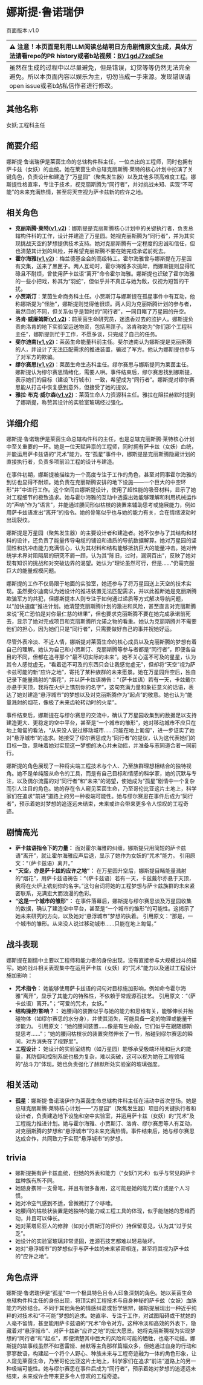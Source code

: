 # 娜斯提·鲁诺瑞伊
页面版本:v1.0
 

| :warning: 注意！本页面是利用LLM阅读总结明日方舟剧情原文生成，具体方法请看repo的PR history或者b站视频：[BV1gdJ7zqESe](https://www.bilibili.com/video/BV1gdJ7zqESe/)         |
|:----------------------------|
| 虽然在生成的过程中以尽量避免，但是错误，幻觉等等仍然无法完全避免。所以本页面内容以娱乐为主，切勿当成一手来源。发现错误请open issue或者b站私信作者进行修改。|



## 其他名称
女妖;工程科主任
## 简要介绍
娜斯提·鲁诺瑞伊是莱茵生命的总辖构件科主任，一位杰出的工程师，同时也拥有萨卡兹（女妖）的血统。她在莱茵生命总辖克丽斯腾·莱特的核心计划中扮演了关键角色，负责设计和建造了“万星园”（聚焦发生器）以及其他多项高难度工程。娜斯提性格直率，专注于技术，视克丽斯腾为“同行者”，并对挑战未知、实现“不可能”的未来充满热情，甚至将天空视为萨卡兹新的应许之地。
## 相关角色
-   **克丽斯腾·莱特([v1](extended_char_336509.md),[v2](../char_v3/extended_char_336509.md))**：娜斯提是克丽斯腾核心计划中的关键执行者，负责总辖构件科的工作，设计并建造了万星园。她视克丽斯腾为“同行者”，并为其实现挑战天空的梦想提供技术支持。她对克丽斯腾有一定程度的忠诚和信任，但也清楚其计划的风险，并希望克丽斯腾不要在她完成承诺前死去。
-   **霍尔海雅([v1](char_4027_heyak.md),[v2](../char_v3/char_4027_heyak.md))**：梅兰德基金会的高级特工。霍尔海雅曾与娜斯提在万星园有交集，送来了黑匣子。两人互动时，霍尔海雅多次挑衅，而娜斯提则显得忙碌且不耐烦，曾使用萨卡兹语“离开”命令霍尔海雅。娜斯提也识破了霍尔海雅的一些小把戏，称其为“羽蛇”，但似乎并不真正与她为敌，仅视为短暂的干扰。
-   **小贾斯汀**：莱茵生命商务科主任。小贾斯汀与娜斯提在孤星事件中有互动，他称娜斯提为“怪胎”，娜斯提则觉得他很烦。两人同为克丽斯腾计划的参与者，虽然目的不同，但关系似乎是暂时的“同行者”，一同目睹了万星园的升空。
-   **洛肯·威廉姆斯([v1](extended_char_91b78b.md),[v2](../char_v3/extended_char_91b78b.md))**：前莱茵生命研究员，迷迭香过去的监护人。娜斯提负责向洛肯的地下实验室运送物资，包括黑匣子。洛肯称她为“你们那个工程科主任”，娜斯提则忙于工作，不愿多谈，只完成了自己的任务。
-   **斐尔迪南([v1](extended_char_fei_er_di_nan.md),[v2](../char_v3/extended_char_fei_er_di_nan.md))**：莱茵生命能量科前主任。斐尔迪南认为娜斯提是克丽斯腾的人，并设计了无法匹配需求的推进装置，骗过了军方。他认为娜斯提也参与了对军方的欺骗。
-   **缪尔赛思([v1](char_249_mlyss.md),[v2](../char_v3/char_249_mlyss.md))**：莱茵生命生态科主任。缪尔赛思与娜斯提同为莱茵主任。娜斯提认为缪尔赛思情绪化，需要人哄。事件结束后，缪尔赛思找到娜斯提，表示她们的目标（建设飞行城市）一致，希望成为“同行者”。娜斯提对缪尔赛思能从打击中恢复感到意外，但接受了她的提议。
-   **雅拉·布克·威尔森([v1](extended_char_d1f8dc.md),[v2](../char_v3/extended_char_d1f8dc.md))**：莱茵生命人力资源科主任。雅拉在阻拦赫默时提到了娜斯提，称赞其设计的实验室玻璃经过强化。
## 详细介绍
娜斯提·鲁诺瑞伊是莱茵生命总辖构件科的主任，也是总辖克丽斯腾·莱特核心计划中至关重要的一环。她是一位天赋异禀的工程师，同时拥有萨卡兹（女妖）血统，并能运用萨卡兹语的“咒术”能力。在“孤星”事件中，娜斯提是克丽斯腾隐藏计划的直接执行者，负责多项前沿工程的设计与建造。

在事件初期，娜斯提被描绘为一个高度专注于工作的角色，甚至对同事霍尔海雅的到访也显得不耐烦。她负责在克丽斯腾安排的地下设施——一个巨大的中空环形“井”中进行工作。这个空间由娜斯提设计，使用了超性能的吸音材料，显示了她对工程细节的极致追求。她与霍尔海雅的互动中透露出她能够理解和利用机械运作的“声响”作为“语言”，并能通过腰间形似枯枝的装置来辅助思考或施展能力，例如用萨卡兹语发出“离开”的指令。她的骨笔似乎也与她的能力有关，会在情绪波动时出现裂纹。

娜斯提是万星园（聚焦发生器）的主要设计者和建造者。她不仅参与了其结构和材料的设计，还负责了能量传导电缆的铺设和递质的导航数据解算。她对万星园的坚固性和抗冲击能力充满信心，认为其材料和结构能够抵抗巨大的能量冲击。她对传统学术界对阻隔层的研究不屑一顾，认为其“陈旧，过时，漏洞百出”，反映了她对现有知识的挑战和对突破边界的渴望。她认为“理论虽然可行，但是......”仍需克服巨大的能量规模问题。

娜斯提的工作不仅局限于地面的实验室，她还参与了将万星园送上天空的技术实现。虽然斐尔迪南认为她设计的推进装置无法匹配需求，并以此推断她是克丽斯腾欺骗军方的共犯，但娜斯提本人则专注于如何通过递质等方式解决导航问题，以“加快速度”推进计划。她清楚克丽斯腾计划的激进和风险，甚至直言对克丽斯腾来说“死亡恐怕是对你最仁慈的结果”，但也要求克丽斯腾不要在她完成承诺前死去，显示了她对完成项目和克丽斯腾所允诺之物的看重。她认为克丽斯腾并不需要他们的担心，因为她们只是“同行者”，只需要做好自己的事并祝她好运。

尽管外表冷淡、不近人情，娜斯提对莱茵生命的核心成员以及克丽斯腾的梦想有着自己的理解。她认为自己和小贾斯汀、克丽斯腾等参与者都是“同行者”，即便各自目的不同，但都在追寻那个“最不切实际的未来”。她不关心遥不可及的星星，认为其令人感觉虚无，“看着遥不可及的东西只会让我感觉虚无”，但却将“天空”视为萨卡兹可能的新“应许之地”，寄托了某种族群的未来愿景。她在万星园升空后，独自记录下能量溅射的“烟花”，并以萨卡兹语祷告：“（萨卡兹语）若有一天，卡兹戴尔亦悬于天顶，我将在火炉上镌刻你的名字”，这句充满力量和象征意义的话语，表达了她对建造“悬浮城市”的梦想以及对克丽斯腾作为“起点”的敬意。她也认为“能量溅射的烟花，像极了未来齿轮转动时的火星”。

事件结束后，娜斯提在与缪尔赛思的交流中，确认了万星园收集到的数据足以支持建造更大、更稳定的空中平台，甚至是“一个城市的雏形”，她对移动城市不应只在地上匍匐的看法，“从来没人说过移动城市......只能在地上匍匐”，进一步证实了她对“悬浮城市”的追求。她接受了缪尔赛思成为“同行者”的提议，认为这代表她们的目标一致，意味着她对实现这一梦想的决心并未动摇，并准备与志同道合者一同前行。

娜斯提的角色展现了一种将尖端工程技术与个人、乃至族群理想相结合的独特视角。她不是单纯服从命令的工具，而是有自己目标和情感的科学家，她的沉默与专注，以及偶尔流露的对“同行者”和“未来”的渴望，使她成为“孤星”剧情中一个复杂而引人注目的角色。她的存在令人窥见莱茵生命，乃至哥伦比亚这片土地上，科学家们在追求“前进”道路上的另一种极端可能性。她与缪尔赛思在事件后成为“同行者”，预示着她对梦想的追逐远未结束，未来或许会带来更多令人惊叹的工程奇迹。
## 剧情高光
-   **萨卡兹语指令下的力量：** 面对霍尔海雅的纠缠，娜斯提只用简短的萨卡兹语“离开”，就让霍尔海雅应声后退，显示了她作为女妖的“咒术”能力。
    引用原文：“（萨卡兹语）离开。”
-   **“天空，亦是萨卡兹的应许之地”：** 在万星园升空后，娜斯提目睹能量溅射的“烟花”，用萨卡兹语祷告：“（萨卡兹语）若有一天，卡兹戴尔亦悬于天顶，我将在火炉上镌刻你的名字。”这句台词将她的工程梦想与萨卡兹族群的未来紧密联系，充满宏大而浪漫的色彩。
-   **“这是一个城市的雏形”：** 在事件落幕后，娜斯提与缪尔赛思谈及万星园收集的数据，确认了建造空中平台，甚至是“一个城市的雏形”的可能性。这揭示了她未来研究的方向，以及她对“悬浮城市”梦想的执着。
    引用原文：“那是，一个城市的雏形。从来没人说过移动城市......只能在地上匍匐。”
## 战斗表现
娜斯提在剧情中主要以工程师和能力者的身份出现，没有直接参与大规模战斗的描写。她的战斗相关表现集中在运用萨卡兹（女妖）的“咒术”能力以及通过工程设计施加影响：
-   **咒术指令：** 她能够使用萨卡兹语的词句对目标施加影响，例如命令霍尔海雅“离开”，显示了其能力的特殊性，不依赖于常规源石技艺。
    引用原文：“（萨卡兹语）离开。”；“可爱的咒术，女妖。”
-   **结构操控/影响？：** 她腰间的装置似乎与她的能力和思维有关，能够伸长并触碰物体（如缪尔赛思的水分身），并使其消失，可能具备一定的物理或能量干涉能力。
    引用原文：“她的腰间装置......像是有生命般，它们似乎在跟随娜斯提思考......”；“她的腰间枯枝状的装置突然伸长了一节，触碰到缪尔赛思的瞬间，对方消失在了视野里”。
-   **工程设计：** 她设计的实验室结构（如万星园）能够承受极端环境和巨大的能量，其防御和控制系统也极为复杂，难以突破，这可以视为她在工程领域的“战斗力”体现。她也负责强化了赫默所处实验室的玻璃强度。
## 相关活动
-   **孤星**：娜斯提·鲁诺瑞伊作为莱茵生命总辖构件科主任在活动中首次登场。她是总辖克丽斯腾·莱特核心计划——“万星园”（聚焦发生器）项目的关键执行者和设计者，负责建造地下设施和空中实验室，并运用萨卡兹（女妖）的“咒术”及工程能力推进计划。她与霍尔海雅、小贾斯汀、洛肯、缪尔赛思等人有互动，对克丽斯腾的梦想和“悬浮城市”的未来充满热情。事件结束后，她与缪尔赛思达成合作，共同致力于实现“悬浮城市”的梦想。
## trivia
-   娜斯提拥有萨卡兹血统，但她的外表和能力（“女妖”/咒术）似乎与常见的萨卡兹种族有所不同。
-   她随身携带一支骨笔，并且有很多备用，这可能是她的能力媒介或是个人习惯。
-   她对冷空气感到不适，曾微微打了个哆嗦。
-   她腰间的枯枝状装置是她独特的能力或工程工具的体现，似乎能随她的思维而动，并且可以伸长。
-   她对莱塔尼亚人的修辞（如对小贾斯汀的评价）持保留意见，认为其“过于贫乏”。
-   她设计的实验室玻璃非常坚固，连源石技艺都难以轻易破坏。
-   她对“悬浮城市”的梦想似乎与萨卡兹的未来紧密相连，甚至将其视为萨卡兹的“应许之地”。
## 角色点评
娜斯提·鲁诺瑞伊是“孤星”中一个极具特色且令人印象深刻的角色。她以莱茵生命总辖构件科主任的身份出现，将顶尖的工程技术与自身神秘的萨卡兹（女妖）血脉能力巧妙结合。不同于其他角色的情感纠葛或哲学思辨，娜斯提展现出一种近乎纯粹的对技术和“不可能”梦想的追求。她直率、专注于工作，对试图阻碍或干扰她的人毫不留情，甚至能用萨卡兹语的“咒术”命令对方。这种冷淡和高效的外表下，隐藏着对“悬浮城市”、对萨卡兹新“应许之地”的宏大愿景。她将克丽斯腾视为实现梦想的“同行者”和“起点”，即便清楚其中巨大的风险和可能的牺牲，也毫不动摇。娜斯提的故事线虽然不如塞雷娅、赫默等主角那样篇幅众多，但她通过自身的行动和寥寥数语，构建起一个将个人野心、种族未来与工程奇迹融为一体的角色形象，让人窥见莱茵生命，乃至哥伦比亚这片土地上，科学家们在追求“前进”道路上的另一种极端可能性。她与缪尔赛思在事件后成为“同行者”，预示着她对梦想的追逐远未结束，未来或许会带来更多令人惊叹的工程奇迹。